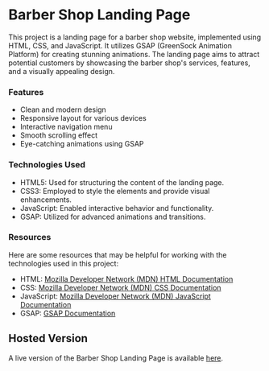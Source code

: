 # Barber Shop Landing Page

This project is a landing page for a barber shop website, implemented using HTML, CSS, and JavaScript. It utilizes GSAP (GreenSock Animation Platform) for creating stunning animations. The landing page aims to attract potential customers by showcasing the barber shop's services, features, and a visually appealing design.

### Features

- Clean and modern design
- Responsive layout for various devices
- Interactive navigation menu
- Smooth scrolling effect
- Eye-catching animations using GSAP

### Technologies Used

- HTML5: Used for structuring the content of the landing page.
- CSS3: Employed to style the elements and provide visual enhancements.
- JavaScript: Enabled interactive behavior and functionality.
- GSAP: Utilized for advanced animations and transitions.

### Resources

Here are some resources that may be helpful for working with the technologies used in this project:

- HTML: [Mozilla Developer Network (MDN) HTML Documentation](https://developer.mozilla.org/en-US/docs/Web/HTML)
- CSS: [Mozilla Developer Network (MDN) CSS Documentation](https://developer.mozilla.org/en-US/docs/Web/CSS)
- JavaScript: [Mozilla Developer Network (MDN) JavaScript Documentation](https://developer.mozilla.org/en-US/docs/Web/JavaScript)
- GSAP: [GSAP Documentation](https://greensock.com/docs/)

## Hosted Version

A live version of the Barber Shop Landing Page is available [here](https://barbero-shop.netlify.app/).


